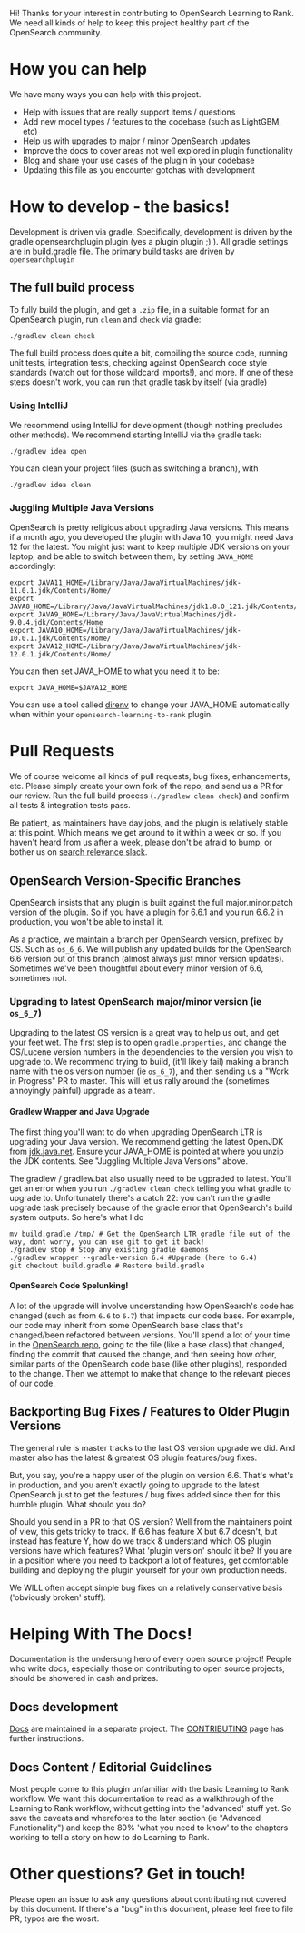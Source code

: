 Hi! Thanks for your interest in contributing to OpenSearch Learning to Rank. We need all kinds of help to keep this project healthy part of the OpenSearch community.

# How you can help

We have many ways you can help with this project.

- Help with issues that are really support items / questions 
- Add new model types / features to the codebase (such as LightGBM, etc)
- Help us with upgrades to major / minor OpenSearch updates
- Improve the docs to cover areas not well explored in plugin functionality
- Blog and share your use cases of the plugin in your codebase
- Updating this file as you encounter gotchas with development

# How to develop - the basics!

Development is driven via gradle. Specifically, development is driven by the gradle opensearchplugin plugin (yes a plugin plugin ;) ). All gradle settings are in [build.gradle](build.gradle) file. The primary build tasks are driven by `opensearchplugin`

## The full build process

To fully build the plugin, and get a `.zip` file, in a suitable format for an OpenSearch plugin, run `clean` and `check` via gradle:

```
./gradlew clean check
```

The full build process does quite a bit, compiling the source code, running unit tests, integration tests, checking against OpenSearch code style standards (watch out for those wildcard imports!), and more. If one of these steps doesn't work, you can run that gradle task by itself (via gradle)

### Using IntelliJ

We recommend using IntelliJ for development (though nothing precludes other methods). We recommend starting IntelliJ via the gradle task:

```
./gradlew idea open
```

You can clean your project files (such as switching a branch), with 

```
./gradlew idea clean
```

### Juggling Multiple Java Versions

OpenSearch is pretty religious about upgrading Java versions. This means if a month ago, you developed the plugin with Java 10, you might need Java 12 for the latest. You might just want to keep multiple JDK versions on your laptop, and be able to switch between them, by setting `JAVA_HOME` accordingly:

```
export JAVA11_HOME=/Library/Java/JavaVirtualMachines/jdk-11.0.1.jdk/Contents/Home/
export JAVA8_HOME=/Library/Java/JavaVirtualMachines/jdk1.8.0_121.jdk/Contents/Home/
export JAVA9_HOME=/Library/Java/JavaVirtualMachines/jdk-9.0.4.jdk/Contents/Home
export JAVA10_HOME=/Library/Java/JavaVirtualMachines/jdk-10.0.1.jdk/Contents/Home/
export JAVA12_HOME=/Library/Java/JavaVirtualMachines/jdk-12.0.1.jdk/Contents/Home/ 
```

You can then set JAVA_HOME to what you need it to be:

```
export JAVA_HOME=$JAVA12_HOME
```

You can use a tool called [direnv](https://github.com/direnv/direnv) to change your JAVA_HOME automatically when within your `opensearch-learning-to-rank` plugin.

# Pull Requests

We of course welcome all kinds of pull requests, bug fixes, enhancements, etc. Please simply create your own fork of the repo, and send us a PR for our review. Run the full build process (`./gradlew clean check`) and confirm all tests & integration tests pass. 

Be patient, as maintainers have day jobs, and the plugin is relatively stable at this point. Which means we get around to it within a week or so. If you haven't heard from us after a week, please don't be afraid to bump, or bother us on [search relevance slack](http://opensourceconnections.com/slack).

## OpenSearch Version-Specific Branches

OpenSearch insists that any plugin is built against the full major.minor.patch version of the plugin. So if you have a plugin for 6.6.1 and you run 6.6.2 in production, you won't be able to install it.

As a practice, we maintain a branch per OpenSearch version, prefixed by OS. Such as `os_6_6`. We will publish any updated builds for the OpenSearch 6.6 version out of this branch (almost always just minor version updates). Sometimes we've been thoughtful about every minor version of 6.6, sometimes not.

### Upgrading to latest OpenSearch major/minor version (ie `os_6_7`)

Upgrading to the latest OS version is a great way to help us out, and get your feet wet. The first step is to open `gradle.properties`, and change the OS/Lucene version numbers in the dependencies to the version you wish to upgrade to. We recommend trying to build, (it'll likely fail) making a branch name with the os version number (ie `os_6_7`), and then sending us a "Work in Progress" PR to master. This will let us rally around the (sometimes annoyingly painful) upgrade as a team.

#### Gradlew Wrapper and Java Upgrade

The first thing you'll want to do when upgrading OpenSearch LTR is upgrading your Java version. We recommend getting the latest OpenJDK from [jdk.java.net](http://jdk.java.net). Ensure your JAVA_HOME is pointed at where you unzip the JDK contents. See "Juggling Multiple Java Versions" above.

The gradlew / gradlew.bat also usually need to be ugpraded to latest. You'll get an error when you run `./gradlew clean check` telling you what gradle to upgrade to. Unfortunately there's a catch 22: you can't run the gradle upgrade task precisely because of the gradle error that OpenSearch's build system outputs. So here's what I do

```
mv build.gradle /tmp/ # Get the OpenSearch LTR gradle file out of the way, dont worry, you can use git to get it back!
./gradlew stop # Stop any existing gradle daemons
./gradlew wrapper --gradle-version 6.4 #Upgrade (here to 6.4)
git checkout build.gradle # Restore build.gradle
```


#### OpenSearch Code Spelunking!

A lot of the upgrade will involve understanding how OpenSearch's code has changed (such as from `6.6` to `6.7`)  that impacts our code base. For example, our code may inherit from some OpenSearch base class that's changed/been refactored between versions. You'll spend a lot of your time in the [OpenSearch repo](https://github.com/opensearch-project/OpenSearch), going to the file (like a base class) that changed, finding the commit that caused the change, and then seeing how other, similar parts of the OpenSearch code base (like other plugins), responded to the change. Then we attempt to make that change to the relevant pieces of our code.

## Backporting Bug Fixes / Features to Older Plugin Versions

The general rule is master tracks to the last OS version upgrade we did. And master also has the latest & greatest OS plugin features/bug fixes.

But, you say, you're a happy user of the plugin on version 6.6. That's what's in production, and you aren't exactly going to upgrade to the latest OpenSearch just to get the features / bug fixes added since then for this humble plugin. What should you do?

Should you send in a PR to that OS version? Well from the maintainers point of view, this gets tricky to track. If 6.6 has feature X but 6.7 doesn't, but instead has feature Y, how do we track & understand which OS plugin versions have which features? What 'plugin version' should it be? If you are in a position where you need to backport a lot of features, get comfortable building and deploying the plugin yourself for your own production needs.

We WILL often accept simple bug fixes on a relatively conservative basis ('obviously broken' stuff).

# Helping With The Docs!

Documentation is the undersung hero of every open source project! People who write docs, especially those on contributing to open source projects, should be showered in cash and prizes.

## Docs development

[Docs](https://github.com/opensearch-project/documentation-website/tree/main/_search-plugins/ltr) are maintained in a separate project. The [CONTRIBUTING](https://github.com/opensearch-project/documentation-website/blob/main/CONTRIBUTING.md) page has further instructions.

## Docs Content / Editorial Guidelines

Most people come to this plugin unfamiliar with the basic Learning to Rank workflow. We want this documentation to read as a walkthrough of the Learning to Rank workflow, without getting into the 'advanced' stuff yet. So save the caveats and wherefores to the later section (ie "Advanced Functionality") and keep the 80% 'what you need to know' to the chapters working to tell a story on how to do Learning to Rank.

# Other questions? Get in touch!

Please open an issue to ask any questions about contributing not covered by this document. If there's a "bug" in this document, please feel free to file PR, typos are the wosrt.
